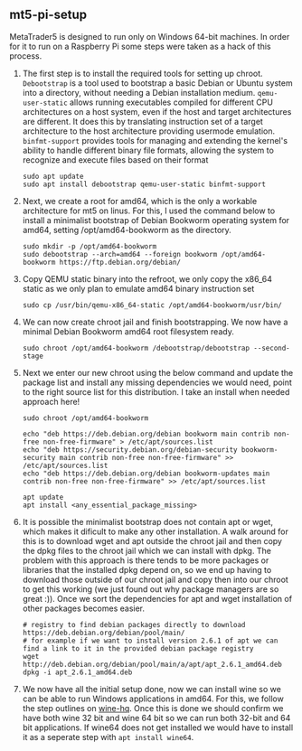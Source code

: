 ## mt5-pi-setup
MetaTrader5 is designed to run only on Windows 64-bit machines. In order for it to run on a Raspberry Pi some steps were taken as a hack of this process.   

1. The first step is to install the required tools for setting up chroot. `Debootstrap` is a tool used to bootstrap a basic Debian or Ubuntu system into a directory, without needing a Debian installation medium. `qemu-user-static` allows running executables compiled for different CPU architectures on a host system, even if the host and target architectures are different. It does this by translating instruction set of a target architecture to the host architecture providing usermode emulation. `binfmt-support` provides tools for managing and extending the kernel's ability to handle different binary file formats, allowing the system to recognize and execute files based on their format
   ```
   sudo apt update
   sudo apt install debootstrap qemu-user-static binfmt-support
2. Next, we create a root for amd64, which is the only a workable architecture for mt5 on linus. For this, I used the command below to install a minimalist bootstrap of Debian Bookworm operating system for amd64, setting /opt/amd64-bookworm as the directory.
   ```
   sudo mkdir -p /opt/amd64-bookworm
   sudo debootstrap --arch=amd64 --foreign bookworm /opt/amd64-bookworm https://ftp.debian.org/debian/
3. Copy QEMU static binary into the refroot, we only copy the x86_64 static as we only plan to emulate amd64 binary instruction set
   ```
   sudo cp /usr/bin/qemu-x86_64-static /opt/amd64-bookworm/usr/bin/
4. We can now create chroot jail and finish bootstrapping. We now have a minimal Debian Bookworm amd64 root filesystem ready.
   ```
   sudo chroot /opt/amd64-bookworm /debootstrap/debootstrap --second-stage
5. Next we enter our new chroot using the below command and update the package list and install any missing dependencies we would need, point to the right source list for this distribution. I take an install when needed approach here!
   ```
   sudo chroot /opt/amd64-bookworm

   echo "deb https://deb.debian.org/debian bookworm main contrib non-free non-free-firmware" > /etc/apt/sources.list
   echo "deb https://security.debian.org/debian-security bookworm-security main contrib non-free non-free-firmware" >> /etc/apt/sources.list
   echo "deb https://deb.debian.org/debian bookworm-updates main contrib non-free non-free-firmware" >> /etc/apt/sources.list

   apt update
   apt install <any_essential_package_missing>
6. It is possible the minimalist bootstrap does not contain apt or wget, which makes it dificult to make any other installation. A walk around for this is to download wget and apt outside the chroot jail and then copy the dpkg files to the chroot jail which we can install with dpkg. The problem with this approach is there tends to be more packages or libraries that the installed dpkg depend on, so we end up having to download those outside of our chroot jail and copy then into our chroot to get this working (we just found out why package managers are so great :)). Once we sort the dependencies for apt and wget installation of other packages becomes easier.
   ```
   # registry to find debian packages directly to download
   https://deb.debian.org/debian/pool/main/
   # for example if we want to install version 2.6.1 of apt we can find a link to it in the provided debian package registry
   wget http://deb.debian.org/debian/pool/main/a/apt/apt_2.6.1_amd64.deb
   dpkg -i apt_2.6.1_amd64.deb
7. We now have all the initial setup done, now we can install wine so we can be able to run Windows applications in amd64. For this, we follow the step outlines on [wine-hq](https://gitlab.winehq.org/wine/wine/-/wikis/Debian-Ubuntu). Once this is done we should confirm we have both wine 32 bit and wine 64 bit so we can run both 32-bit and 64 bit applications. If wine64 does not get installed we would have to install it as a seperate step with `apt install wine64`.
